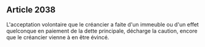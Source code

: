 Article 2038
----
L'acceptation volontaire que le créancier a faite d'un immeuble ou d'un effet
quelconque en paiement de la dette principale, décharge la caution, encore que
le créancier vienne à en être évincé.
